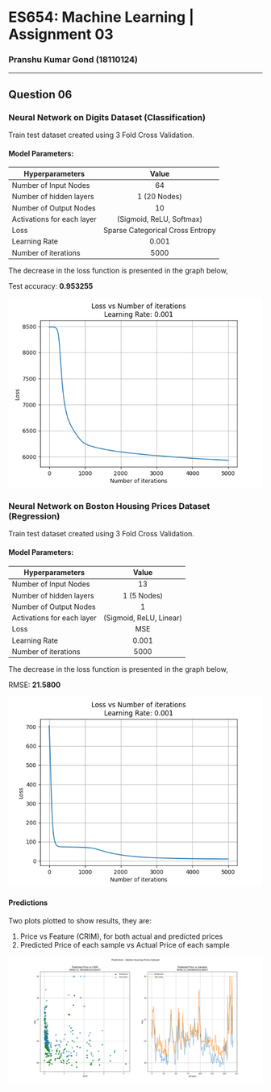 # ES654: Machine Learning | Assignment 03
### Pranshu Kumar Gond (18110124)
---
## Question 06

### Neural Network on Digits Dataset (Classification)
Train test dataset created using 3 Fold Cross Validation.
#### Model Parameters:
| Hyperparameters        | Value           | 
| ------------- |:-------------:| 
| Number of Input Nodes | 64      |
| Number of hidden layers      | 1 (20 Nodes) | 
| Number of Output Nodes      | 10     | 
| Activations for each layer | (Sigmoid, ReLU, Softmax) |
| Loss                       | Sparse Categorical Cross Entropy | 
| Learning Rate              | 0.001 |
| Number of iterations       | 5000 |



The decrease in the loss function is presented in the graph below,

Test accuracy: **0.953255**

![](nn_digit_error.png)

### Neural Network on Boston Housing Prices Dataset (Regression)
Train test dataset created using 3 Fold Cross Validation.
#### Model Parameters:
| Hyperparameters        | Value           | 
| ------------- |:-------------:| 
| Number of Input Nodes | 13      |
| Number of hidden layers      | 1 (5 Nodes) | 
| Number of Output Nodes      | 1      | 
| Activations for each layer | (Sigmoid, ReLU, Linear) |
| Loss                       | MSE   |
| Learning Rate              | 0.001 |
| Number of iterations       | 5000 |

The decrease in the loss function is presented in the graph below,

RMSE: **21.5800**

![](nn_boston_loss.png)



#### Predictions
Two plots plotted to show results, they are:
1. Price vs Feature (CRIM), for both actual and predicted prices
2. Predicted Price of each sample vs Actual Price of each sample

![](bostonpredictions.png)
